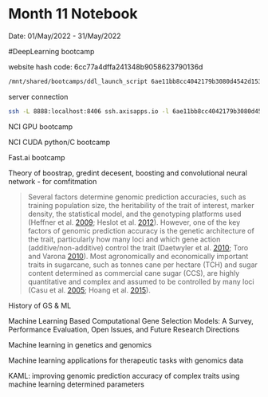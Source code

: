 Month 11 Notebook
====

Date: 01/May/2022 - 31/May/2022



#DeepLearning bootcamp



website hash code: 6cc77a4dffa241348b9058623790136d

```bash
/mnt/shared/bootcamps/ddl_launch_script 6ae11bb8cc4042179b3080d4542d1539
```



server connection

 ```bash
 ssh -L 8888:localhost:8406 ssh.axisapps.io -l 6ae11bb8cc4042179b3080d4542d1539
 ```





NCI GPU bootcamp

NCI CUDA python/C bootcamp

Fast.ai bootcamp



Theory of boostrap, gredint decesent, boosting  and convolutional neural network - for comfitmation 



> Several factors determine genomic prediction accuracies, such as training population size, the heritability of the trait of interest, marker density, the statistical model, and the genotyping platforms used (Heffner et al. [2009](https://link.springer.com/article/10.1007/s00122-021-03822-1#ref-CR35); Heslot et al. [2012](https://link.springer.com/article/10.1007/s00122-021-03822-1#ref-CR36)). However, one of the key factors of genomic prediction accuracy is the genetic architecture of the trait, particularly how many loci and which gene action (additive/non-additive) control the trait (Daetwyler et al. [2010](https://link.springer.com/article/10.1007/s00122-021-03822-1#ref-CR21); Toro and Varona [2010](https://link.springer.com/article/10.1007/s00122-021-03822-1#ref-CR70)). Most agronomically and economically important traits in sugarcane, such as tonnes cane per hectare (TCH) and sugar content determined as commercial cane sugar (CCS), are highly quantitative and complex and assumed to be controlled by many loci (Casu et al. [2005](https://link.springer.com/article/10.1007/s00122-021-03822-1#ref-CR17); Hoang et al. [2015](https://link.springer.com/article/10.1007/s00122-021-03822-1#ref-CR37)).



History of GS & ML

Machine Learning Based Computational Gene Selection Models: A Survey, Performance Evaluation, Open Issues, and Future Research Directions

Machine learning in genetics and genomics

Machine learning applications for therapeutic tasks with genomics data

KAML: improving genomic prediction accuracy of complex traits using machine learning determined parameters
